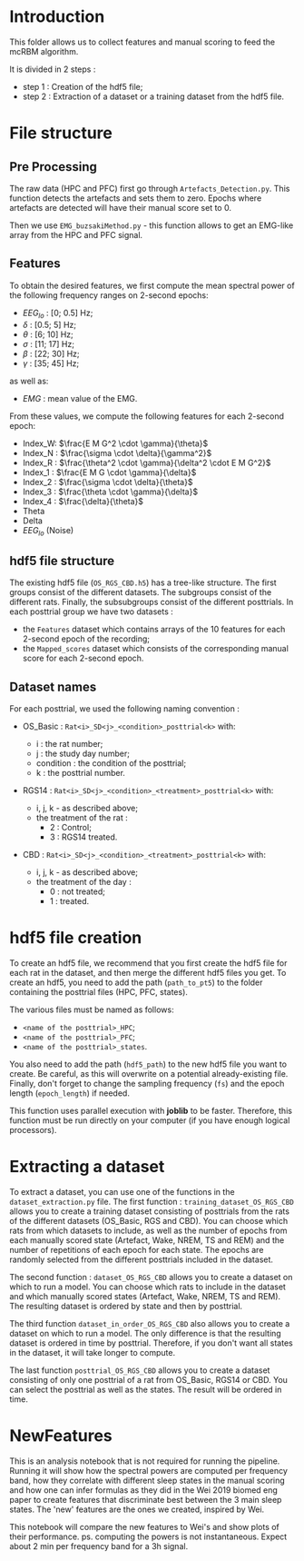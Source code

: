 # Introduction
This folder allows us to collect features and manual scoring to feed the mcRBM algorithm. 

It is divided in 2 steps :
- step 1 : Creation of the hdf5 file;
- step 2 : Extraction of a dataset or a training dataset from the hdf5 file.

# File structure
## Pre Processing
The raw data (HPC and PFC) first go through `Artefacts_Detection.py`. This function detects the artefacts and sets them to zero.
Epochs where artefacts are detected will have their manual score set to 0.

Then we use `EMG_buzsakiMethod.py` - this function allows to get an EMG-like array from the HPC and PFC signal.

## Features
To obtain the desired features, we first compute the mean spectral power of the following frequency ranges on 2-second epochs:
- $`EEG_{lo}`$ : [0; 0.5] Hz;
- $`\delta`$ : [0.5; 5] Hz;
- $`\theta`$ : [6; 10] Hz;
- $`\sigma`$ : [11; 17] Hz;
- $`\beta`$ : [22; 30] Hz;
- $`\gamma`$ : [35; 45] Hz;
  
as well as:
- $`EMG`$ : mean value of the EMG.

From these values, we compute the following features for each 2-second epoch:
 - Index_W: $\frac{E M G^2 \cdot \gamma}{\theta}$
 - Index_N : $\frac{\sigma \cdot \delta}{\gamma^2}$
 - Index_R : $`\frac{\theta^2 \cdot \gamma}{\delta^2 \cdot E M G^2}`$
 - Index_1 : $\frac{E M G \cdot \gamma}{\delta}$
 - Index_2 : $\frac{\sigma \cdot \delta}{\theta}$
 - Index_3 : $\frac{\theta \cdot \gamma}{\delta}$
 - Index_4 : $\frac{\delta}{\theta}$
 - Theta
 - Delta
 - $`EEG_{lo}`$ (Noise)

## hdf5 file structure
The existing hdf5 file (`OS_RGS_CBD.h5`) has a tree-like structure. The first groups consist of the different datasets. The subgroups consist of the different rats. 
Finally, the subsubgroups consist of the different posttrials. In each posttrial group we have two datasets :
- the `Features` dataset which contains arrays of the 10 features for each 2-second epoch of the recording;
- the `Mapped_scores` dataset which consists of the corresponding manual score for each 2-second epoch.

## Dataset names
For each posttrial, we used the following naming convention :
- OS_Basic : `Rat<i>_SD<j>_<condition>_posttrial<k>` with:
    - i : the rat number;
    - j : the study day number;
    - condition : the condition of the posttrial;
    - k : the posttrial number.
      
 - RGS14 : `Rat<i>_SD<j>_<condition>_<treatment>_posttrial<k>` with:
     - i, j, k - as described above;
     - the treatment of the rat : 
       - 2 : Control;
       - 3 : RGS14 treated.
     
 - CBD : `Rat<i>_SD<j>_<condition>_<treatment>_posttrial<k>` with:
     - i, j, k - as described above;
     - the treatment of the day : 
       - 0 : not treated;
       - 1 : treated.
      

# hdf5 file creation
To create an hdf5 file, we recommend that you first create the hdf5 file for each rat in the dataset, and then merge the different hdf5 files you get.
To create an hdf5, you need to add the path (`path_to_pt5`) to the folder containing the posttrial files (HPC, PFC, states).

The various files must be named as follows:
- `<name of the posttrial>_HPC`;
- `<name of the posttrial>_PFC`;
- `<name of the posttrial>_states`.

You also need to add the path (`hdf5_path`) to the new hdf5 file you want to create. Be careful, as this will overwrite on a potential already-existing file.
Finally, don't forget to change the sampling frequency (`fs`) and the epoch length (`epoch_length`) if needed.

This function uses parallel execution with **joblib** to be faster. 
Therefore, this function must be run directly on your computer (if you have enough logical processors).

# Extracting a dataset
To extract a dataset, you can use one of the functions in the `dataset_extraction.py` file. 
The first function : `training_dataset_OS_RGS_CBD` allows you to create a training dataset consisting of posttrials from the rats of the different datasets (OS_Basic, RGS and CBD).
You can choose which rats from which datasets to include, as well as the number of epochs from each manually scored state (Artefact, Wake, NREM, TS and REM) and the number of repetitions of each epoch for each state.
The epochs are randomly selected from the different posttrials included in the dataset.

The second function : `dataset_OS_RGS_CBD` allows you to create a dataset on which to run a model.
You can choose which rats to include in the dataset and which manually scored states (Artefact, Wake, NREM, TS and REM).
The resulting dataset is ordered by state and then by posttrial.

The third function `dataset_in_order_OS_RGS_CBD` also allows you to create a dataset on which to run a model. 
The only difference is that the resulting dataset is ordered in time by posttrial.
Therefore, if you don't want all states in the dataset, it will take longer to compute.

The last function `posttrial_OS_RGS_CBD` allows you to create a dataset consisting of only one posttrial of a rat from OS_Basic, RGS14 or CBD.
You can select the posttrial as well as the states.
The result will be ordered in time.

# NewFeatures
This is an analysis notebook that is not required for running the pipeline. Running it will show how the spectral powers are computed per frequency band, how they correlate with different sleep states in the manual scoring and how one can infer formulas as they did in the Wei 2019 biomed eng paper to create features that discriminate best between the 3 main sleep states. The 'new' features are the ones we created, inspired by Wei. 

This notebook will compare the new features to Wei's and show plots of their performance.
ps. computing the powers is not instantaneous. Expect about 2 min per frequency band for a 3h signal.
